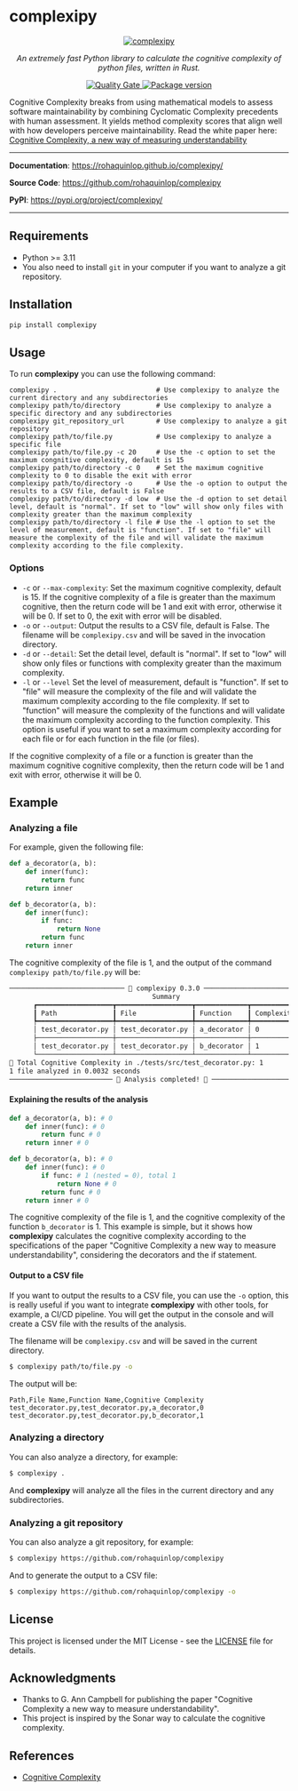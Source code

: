 # complexipy

<p align="center">
    <a href="https://rohaquinlop.github.io/complexipy/"><img src="https://raw.githubusercontent.com/rohaquinlop/complexipy/main/docs/img/logo-vector.svg" alt="complexipy"></a>
</p>

<p align="center">
    <em>An extremely fast Python library to calculate the cognitive complexity of python files, written in Rust.</em>
</p>

<p align="center">
    <a href="https://sonarcloud.io/summary/new_code?id=rohaquinlop_complexipy" target="_blank">
        <img src="https://sonarcloud.io/api/project_badges/measure?project=rohaquinlop_complexipy&metric=alert_status" alt="Quality Gate">
    </a>
    <a href="https://pypi.org/project/complexipy" target="_blank">
    <img src="https://img.shields.io/pypi/v/complexipy?color=%2334D058&label=pypi%20package" alt="Package version">
</a>
</p>


Cognitive Complexity breaks from using mathematical models to assess software
maintainability by combining Cyclomatic Complexity precedents with human
assessment. It yields method complexity scores that align well with how
developers perceive maintainability. Read the white paper here: [Cognitive Complexity, a new way of measuring understandability](https://www.sonarsource.com/resources/cognitive-complexity/)


---

**Documentation**: <a href="https://rohaquinlop.github.io/complexipy/" target="_blank">https://rohaquinlop.github.io/complexipy/</a>

**Source Code**: <a href="https://github.com/rohaquinlop/complexipy" target="_blank">https://github.com/rohaquinlop/complexipy</a>

**PyPI**: <a href="https://pypi.org/project/complexipy/" target="_blank">https://pypi.org/project/complexipy/</a>

---

## Requirements

- Python >= 3.11
- You also need to install `git` in your computer if you want to analyze a git repository.

## Installation

```bash
pip install complexipy
```

## Usage

To run **complexipy** you can use the following command:

```shell
complexipy .                         # Use complexipy to analyze the current directory and any subdirectories
complexipy path/to/directory         # Use complexipy to analyze a specific directory and any subdirectories
complexipy git_repository_url        # Use complexipy to analyze a git repository
complexipy path/to/file.py           # Use complexipy to analyze a specific file
complexipy path/to/file.py -c 20     # Use the -c option to set the maximum congnitive complexity, default is 15
complexipy path/to/directory -c 0    # Set the maximum cognitive complexity to 0 to disable the exit with error
complexipy path/to/directory -o      # Use the -o option to output the results to a CSV file, default is False
complexipy path/to/directory -d low  # Use the -d option to set detail level, default is "normal". If set to "low" will show only files with complexity greater than the maximum complexity
complexipy path/to/directory -l file # Use the -l option to set the level of measurement, default is "function". If set to "file" will measure the complexity of the file and will validate the maximum complexity according to the file complexity.
```

### Options

- `-c` or `--max-complexity`: Set the maximum cognitive complexity, default is 15.
  If the cognitive complexity of a file is greater than the maximum cognitive,
  then the return code will be 1 and exit with error, otherwise it will be 0.
  If set to 0, the exit with error will be disabled.
- `-o` or `--output`: Output the results to a CSV file, default is False. The
  filename will be `complexipy.csv` and will be saved in the invocation directory.
- `-d` or `--detail`: Set the detail level, default is "normal". If set to "low"
  will show only files or functions with complexity greater than the maximum
  complexity.
- `-l` or `--level` Set the level of measurement, default is "function". If set
  to "file" will measure the complexity of the file and will validate the maximum
  complexity according to the file complexity. If set to "function" will measure
  the complexity of the functions and will validate the maximum complexity
  according to the function complexity. This option is useful if you want to set
  a maximum complexity according for each file or for each function in the file
  (or files).

If the cognitive complexity of a file or a function is greater than the maximum
cognitive cognitive complexity, then the return code will be 1 and exit with
error, otherwise it will be 0.

## Example

### Analyzing a file

For example, given the following file:

```python
def a_decorator(a, b):
    def inner(func):
        return func
    return inner

def b_decorator(a, b):
    def inner(func):
        if func:
            return None
        return func
    return inner
```

The cognitive complexity of the file is 1, and the output of the command
`complexipy path/to/file.py` will be:

```txt
───────────────────────────── 🐙 complexipy 0.3.0 ──────────────────────────────
                                    Summary
      ┏━━━━━━━━━━━━━━━━━━━┳━━━━━━━━━━━━━━━━━━━┳━━━━━━━━━━━━━┳━━━━━━━━━━━━┓
      ┃ Path              ┃ File              ┃ Function    ┃ Complexity ┃
      ┡━━━━━━━━━━━━━━━━━━━╇━━━━━━━━━━━━━━━━━━━╇━━━━━━━━━━━━━╇━━━━━━━━━━━━┩
      │ test_decorator.py │ test_decorator.py │ a_decorator │ 0          │
      ├───────────────────┼───────────────────┼─────────────┼────────────┤
      │ test_decorator.py │ test_decorator.py │ b_decorator │ 1          │
      └───────────────────┴───────────────────┴─────────────┴────────────┘
🧠 Total Cognitive Complexity in ./tests/src/test_decorator.py: 1
1 file analyzed in 0.0032 seconds
────────────────────────── 🎉 Analysis completed! 🎉 ───────────────────────────
```

#### Explaining the results of the analysis

```python
def a_decorator(a, b): # 0
    def inner(func): # 0
        return func # 0
    return inner # 0

def b_decorator(a, b): # 0
    def inner(func): # 0
        if func: # 1 (nested = 0), total 1
            return None # 0
        return func # 0
    return inner # 0
```

The cognitive complexity of the file is 1, and the cognitive complexity of the
function `b_decorator` is 1. This example is simple, but it shows how
**complexipy** calculates the cognitive complexity according to the specifications
of the paper "Cognitive Complexity a new way to measure understandability",
considering the decorators and the if statement.

#### Output to a CSV file

If you want to output the results to a CSV file, you can use the `-o` option,
this is really useful if you want to integrate **complexipy** with other tools,
for example, a CI/CD pipeline. You will get the output in the console and will
create a CSV file with the results of the analysis.

The filename will be `complexipy.csv` and will be saved in the current directory.

```bash
$ complexipy path/to/file.py -o
```

The output will be:

```csv
Path,File Name,Function Name,Cognitive Complexity
test_decorator.py,test_decorator.py,a_decorator,0
test_decorator.py,test_decorator.py,b_decorator,1
```

### Analyzing a directory

You can also analyze a directory, for example:

```bash
$ complexipy .
```

And **complexipy** will analyze all the files in the current directory and any
subdirectories.

### Analyzing a git repository

You can also analyze a git repository, for example:

```bash
$ complexipy https://github.com/rohaquinlop/complexipy
```

And to generate the output to a CSV file:

```bash
$ complexipy https://github.com/rohaquinlop/complexipy -o
```

## License

This project is licensed under the MIT License - see the [LICENSE](https://github.com/rohaquinlop/complexipy/blob/main/LICENSE) file
for details.

## Acknowledgments

- Thanks to G. Ann Campbell for publishing the paper "Cognitive Complexity a new
way to measure understandability".
- This project is inspired by the Sonar way to calculate the cognitive
complexity.

## References

- [Cognitive Complexity](https://www.sonarsource.com/resources/cognitive-complexity/)
